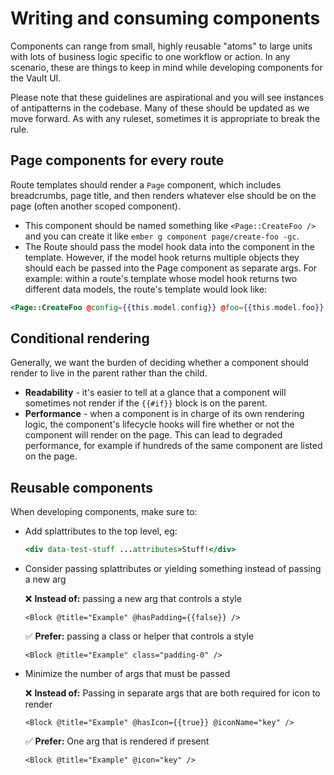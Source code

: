 # Writing and consuming components

Components can range from small, highly reusable "atoms" to large units with lots of business logic specific to one workflow or action. In any scenario, these are things to keep in mind while developing components for the Vault UI.

Please note that these guidelines are aspirational and you will see instances of antipatterns in the codebase. Many of these should be updated as we move forward. As with any ruleset, sometimes it is appropriate to break the rule.

## Page components for every route

Route templates should render a `Page` component, which includes breadcrumbs, page title, and then renders whatever else should be on the page (often another scoped component).

- This component should be named something like `<Page::CreateFoo />` and you can create it like `ember g component page/create-foo -gc`.
- The Route should pass the model hook data into the component in the template. However, if the model hook returns multiple objects they should each be passed into the Page component as separate args. For example: within a route's template whose model hook returns two different data models, the route's template would look like:

```hbs
<Page::CreateFoo @config={{this.model.config}} @foo={{this.model.foo}} />
```

## Conditional rendering

Generally, we want the burden of deciding whether a component should render to live in the parent rather than the child.

- **Readability** - it's easier to tell at a glance that a component will sometimes not render if the `{{#if}}` block is on the parent.
- **Performance** - when a component is in charge of its own rendering logic, the component's lifecycle hooks will fire whether or not the component will render on the page. This can lead to degraded performance, for example if hundreds of the same component are listed on the page.

## Reusable components

When developing components, make sure to:

- Add splattributes to the top level, eg:

  ```hbs
  <div data-test-stuff ...attributes>Stuff!</div>
  ```

- Consider passing splattributes or yielding something instead of passing a new arg

  ❌ **Instead of:** passing a new arg that controls a style

  ```
  <Block @title="Example" @hasPadding={{false}} />
  ```

  ✅ **Prefer:** passing a class or helper that controls a style

  ```
  <Block @title="Example" class="padding-0" />
  ```

- Minimize the number of args that must be passed

  ❌ **Instead of:** Passing in separate args that are both required for icon to render

  ```
  <Block @title="Example" @hasIcon={{true}} @iconName="key" />
  ```

  ✅ **Prefer:** One arg that is rendered if present

  ```
  <Block @title="Example" @icon="key" />
  ```
